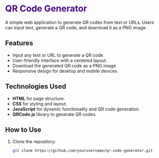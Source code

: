 # <span style="color:#4b0082;">QR Code Generator</span>

A simple web application to generate QR codes from text or URLs. Users can input text, generate a QR code, and download it as a PNG image.

## Features

- Input any text or URL to generate a QR code.
- User-friendly interface with a centered layout.
- Download the generated QR code as a PNG image.
- Responsive design for desktop and mobile devices.

## Technologies Used

- **HTML** for page structure.
- **CSS** for styling and layout.
- **JavaScript** for dynamic functionality and QR code generation.
- **QRCode.js** library to generate QR codes.

## How to Use

1. Clone the repository:
   ```bash
   git clone https://github.com/yourusername/qr-code-generator.git
